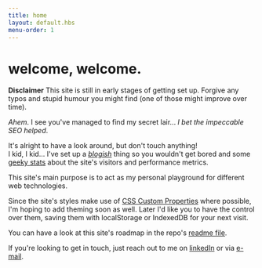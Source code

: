 ```yaml
---
title: home
layout: default.hbs
menu-order: 1
---
```


# welcome, welcome.


**Disclaimer** This site is still in early stages of getting set up. Forgive
any typos and stupid humour you might find (one of those might improve over time).

_Ahem_. I see you've managed to find my secret lair... _I bet the impeccable SEO helped_.

It's alright to have a look around, but don't touch anything!<br>
I kid, I kid... I've set up a [_blogish_](/thoughts) thing so you wouldn't get bored
and some [geeky stats](/dashboard) about the site's visitors and performance metrics.

This site's main purpose is to act as my personal playground for different web
technologies.

Since the site's styles make use of [CSS Custom Properties](https://developer.mozilla.org/en-US/docs/Web/CSS/--*) where possible,
I'm hoping to add theming soon as well. Later I'd like you to have the control
over them, saving them with localStorage or IndexedDB for your next visit.

You can have a look at this site's roadmap in the repo's [readme file](https://github.com/andreasvirkus/andreasvirkus.github.io#roadmap).

If you're looking to get in touch, just reach out to me on
[linkedIn](https://ee.linkedin.com/pub/andreas-johan-virkus/a4/928/22 "View my LinkedIn profile") or via
[e-mail](mailto:write@andreasvirkus.me "Shoot me a mail!").
